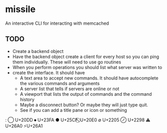 # missile
An interactive CLI for interacting with memcached

## TODO

- Create a backend object
- Have the backend object create a client for every host so you can ping them individually. These will need to use go routines
- When you perform operations you should list what server was written to
- create the interface. It should have
  - A text area to accept new commands. It should have autocomplete the various commands and arguments
  - A server list that tells if servers are online or not
  - A viewport that lists the output of commands and the command history
  - Maybe a disconnect button? Or maybe they will just type quit.
  - See if you can add a title pane or icon or something

:  ⃝ U+20DD
⏺ U+23FA
● U+25CF
⃠ U+20E0
∅ U+2205
⊘ U+2298
⚠ U+26A0
⚡U+26A1

